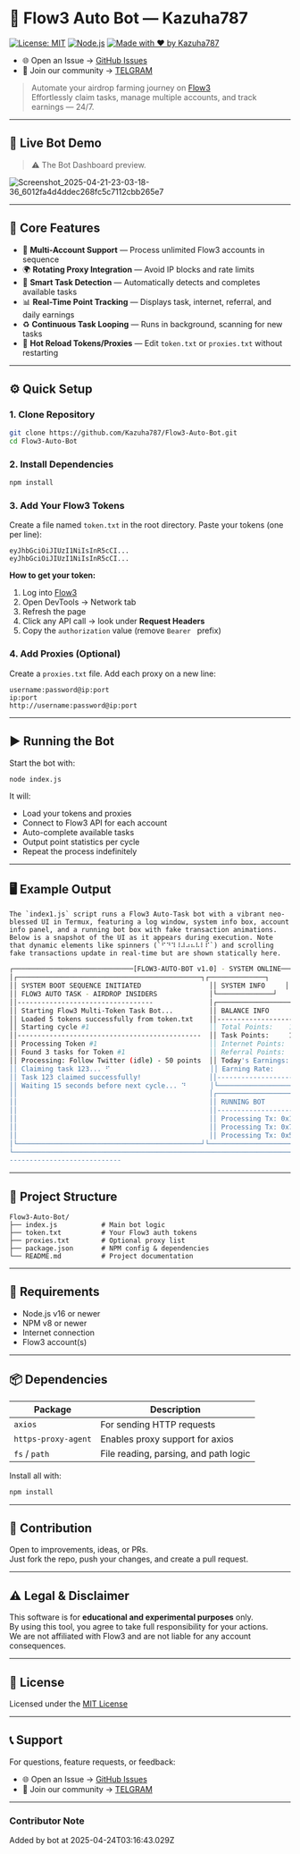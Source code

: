 # 🌊 Flow3 Auto Bot — Kazuha787

[![License: MIT](https://img.shields.io/badge/License-MIT-yellow.svg)](./LICENSE)
[![Node.js](https://img.shields.io/badge/Node.js-v16%2B-brightgreen)](https://nodejs.org/)
[![Made with ❤️ by Kazuha787](https://img.shields.io/badge/Maintainer-Kazuha787-blue)](https://github.com/Kazuha787)
- 🌐 Open an Issue → [GitHub Issues](https://github.com/Kazuha787/Flow3-Auto-Bot/issues)  
- 💬 Join our community → [TELGRAM](https://t.me/Offical_Im_kazuha)

> Automate your airdrop farming journey on [Flow3](https://app.flow3.tech/)  
> Effortlessly claim tasks, manage multiple accounts, and track earnings — 24/7.

---

## 🎥 Live Bot Demo

> ⚠️ The Bot Dashboard preview.

![Screenshot_2025-04-21-23-03-18-36_6012fa4d4ddec268fc5c7112cbb265e7](https://github.com/user-attachments/assets/c5f2794e-c599-4580-9a21-62de86efbdac)


---

## 🚀 Core Features

- 🔐 **Multi-Account Support** — Process unlimited Flow3 accounts in sequence  
- 🌍 **Rotating Proxy Integration** — Avoid IP blocks and rate limits  
- 🧠 **Smart Task Detection** — Automatically detects and completes available tasks  
- 📊 **Real-Time Point Tracking** — Displays task, internet, referral, and daily earnings  
- ♻️ **Continuous Task Looping** — Runs in background, scanning for new tasks  
- 🔄 **Hot Reload Tokens/Proxies** — Edit `token.txt` or `proxies.txt` without restarting  

---

## ⚙️ Quick Setup

### 1. Clone Repository

```bash
git clone https://github.com/Kazuha787/Flow3-Auto-Bot.git
cd Flow3-Auto-Bot
```

### 2. Install Dependencies

```bash
npm install
```

### 3. Add Your Flow3 Tokens

Create a file named `token.txt` in the root directory. Paste your tokens (one per line):

```
eyJhbGciOiJIUzI1NiIsInR5cCI...
eyJhbGciOiJIUzI1NiIsInR5cCI...
```

**How to get your token:**

1. Log into [Flow3](https://app.flow3.tech)  
2. Open DevTools → Network tab  
3. Refresh the page  
4. Click any API call → look under **Request Headers**  
5. Copy the `authorization` value (remove `Bearer ` prefix)

### 4. Add Proxies (Optional)

Create a `proxies.txt` file. Add each proxy on a new line:

```
username:password@ip:port
ip:port
http://username:password@ip:port
```

---

## ▶️ Running the Bot

Start the bot with:

```bash
node index.js
```

It will:

- Load your tokens and proxies  
- Connect to Flow3 API for each account  
- Auto-complete available tasks  
- Output point statistics per cycle  
- Repeat the process indefinitely  

---

## 🖥️ Example Output

```
The `index1.js` script runs a Flow3 Auto-Task bot with a vibrant neo-blessed UI in Termux, featuring a log window, system info box, account info panel, and a running bot box with fake transaction animations. Below is a snapshot of the UI as it appears during execution. Note that dynamic elements like spinners (`⠋⠙⠹⠸⠼⠴⠦⠧⠇⠏`) and scrolling fake transactions update in real-time but are shown statically here.
```
```bash
┌──────────────────────────────[FLOW3-AUTO-BOT v1.0] - SYSTEM ONLINE─────────────────┐
│┌──────────────────────────────────────────────┐┌──────────────┐                                 
││ SYSTEM BOOT SEQUENCE INITIATED                 ││ SYSTEM INFO     │                                
││ FLOW3 AUTO TASK - AIRDROP INSIDERS             │└──────────────┘                     
││----------------------------------              │┌──────────────────────────────┐
││ Starting Flow3 Multi-Token Task Bot...         ││ BALANCE INFO                       │
││ Loaded 5 tokens successfully from token.txt    ││------------------------------------│
││ Starting cycle #1                              ││ Total Points:    123.45            │
││----------------------------------------------  ││ Task Points:     100.00            │
││ Processing Token #1                            ││ Internet Points:  20.00            │
││ Found 3 tasks for Token #1                     ││ Referral Points:   3.45            │
││ Processing: Follow Twitter (idle) - 50 points  ││ Today's Earnings: 10.00            │
││ Claiming task 123... ⠋                         ││ Earning Rate:     5.00/day         │
││ Task 123 claimed successfully!                 ││------------------------------------│
││ Waiting 15 seconds before next cycle... ⠙      │└──────────────────────────────┘
││                                                │┌───────────────────────────────┐
││                                                ││ RUNNING BOT                         │
││                                                ││------------------------------- -----│
││                                                ││ Processing Tx: 0x1a2b3c => 0x4d5e6f │
││                                                ││ Processing Tx: 0x7b8c9d => 0xe1f2a3 │
││                                                ││ Processing Tx: 0x5d6e7f => 0xb2c3d4 │
│└──────────────────────────────────────────────┘└──────────────────────────────┘ 
└────────────────────────────────────────────────────────────────────────────────
----------------------------
```

---

## 📁 Project Structure

```
Flow3-Auto-Bot/
├── index.js           # Main bot logic
├── token.txt          # Your Flow3 auth tokens
├── proxies.txt        # Optional proxy list
├── package.json       # NPM config & dependencies
└── README.md          # Project documentation
```

---

## 🔧 Requirements

- Node.js v16 or newer  
- NPM v8 or newer  
- Internet connection  
- Flow3 account(s)

---

## 📦 Dependencies

| Package              | Description                            |
|----------------------|----------------------------------------|
| `axios`              | For sending HTTP requests              |
| `https-proxy-agent`  | Enables proxy support for axios        |
| `fs` / `path`        | File reading, parsing, and path logic  |

Install all with:

```bash
npm install
```

---

## 🤝 Contribution

Open to improvements, ideas, or PRs.  
Just fork the repo, push your changes, and create a pull request.

---

## ⚠️ Legal & Disclaimer

This software is for **educational and experimental purposes** only.  
By using this tool, you agree to take full responsibility for your actions.  
We are not affiliated with Flow3 and are not liable for any account consequences.

---

## 📄 License

Licensed under the [MIT License](./LICENSE)

---

## 📞 Support

For questions, feature requests, or feedback:

- 🌐 Open an Issue → [GitHub Issues](https://github.com/Kazuha787/Flow3-Auto-Bot/issues)  
- 💬 Join our community → [TELGRAM](https://t.me/Offical_Im_kazuha)

---


### Contributor Note
Added by bot at 2025-04-24T03:16:43.029Z
